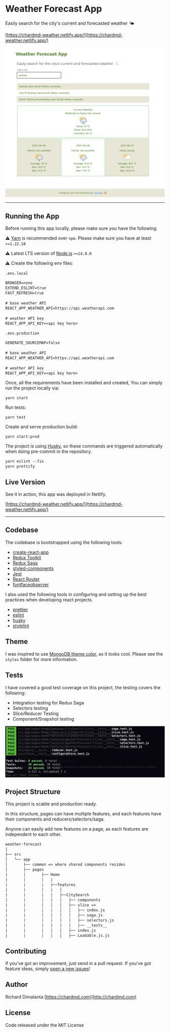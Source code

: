 # Weather Forecast App

Easily search for the city's current and forecasted weather 🌤️

[https://chardmd-weather.netlify.app/](https://chardmd-weather.netlify.app/)

![Alt Text](preview.png)

---

## Running the App

Before running this app locally, please make sure you have the following:

⚠️ [Yarn](https://yarnpkg.com) is recommended over `npm`. Please make sure you have at least `>=1.22.10`

⚠️ Latest LTS version of [Node.js](https://nodejs.org/en/) `>=14.0.0`

⚠️ Create the following env files:

`.env.local`

```shell
BROWSER=none
EXTEND_ESLINT=true
FAST_REFRESH=true

# base weather API
REACT_APP_WEATHER_API=https://api.weatherapi.com

# weather API key
REACT_APP_API_KEY=<api key here>
```

`.env.production`

```shell
GENERATE_SOURCEMAP=false

# base weather API
REACT_APP_WEATHER_API=https://api.weatherapi.com

# weather API key
REACT_APP_API_KEY=<api key here>
```

Once, all the requirements have been installed and created, You can simply run the project locally via:

```shell
yarn start
```

Run tests:

```shell
yarn test
```

Create and serve production build:

```shell
yarn start:prod
```

The project is using [Husky](https://www.npmjs.com/package/husky), so these commands are triggered automatically when doing pre-commit in the repository.

```shell
yarn eslint --fix
yarn prettify
```

## Live Version

See it in action, this app was deployed in Netlify.

[https://chardmd-weather.netlify.app/](https://chardmd-weather.netlify.app/)

---

## Codebase

The codebase is bootstrapped using the following tools:

- [create-react-app](https://create-react-app.dev)
- [Redux Toolkit](https://redux-toolkit.js.org/)
- [Redux Saga](https://redux-saga.js.org/)
- [styled-components](https://styled-components.com/)
- [Jest](https://jestjs.io/)
- [React Router](https://reactrouter.com)
- [fontfaceobserver](https://github.com/bramstein/fontfaceobserver)

I also used the following tools in configuring and setting up the best practices when developing react projects.

- [prettier](https://prettier.io/)
- [eslint](https://eslint.org/)
- [husky](https://www.npmjs.com/package/husky)
- [stylelint](https://stylelint.io/)

## Theme

I was inspired to use [MongoDB theme color](https://www.schemecolor.com/mongodb-logo-colors.php), as it looks cool. Please see the `styles` folder for more information.

## Tests

I have covered a good test coverage on this project, the testing covers the following:

- Integration testing for Redux Saga
- Selectors testing
- Slice/Reducer Testing
- Component/Snapshot testing

![Alt Text](coverage.png)

## Project Structure

This project is scable and production ready.

In this structure, pages can have multiple features, and each features have their components and reducers/selectors/saga.

Anyone can easily add new features on a page, as each features are independent to each other.

```
weather-forecast
|
├── src
│   └── app
│       ├── common => where shared components resides
│       ├── pages
|       │       ├── Home
|       |       |   |
|       |       |   ├──features
|       |       │   |   │
|       |       |   |   ├──CitySearch
|       |       │   │   │   ├── components
|       |       │   │   │   ├── slice =>
|       |       │   │   │   │   ├── index.js
|       |       │   │   │   │   ├── saga.js
|       |       │   │   │   │   ├── selectors.js
|       |       |   |   |   |   |── __tests__
|       |       │   │   │   ├── index.js
|       |       │   │   │   ├── Loadable.js.js
```

## Contributing

If you've got an improvement, just send in a pull request. If you've got feature ideas, simply [open a new issues](https://github.com/chardmd/weather-forecast/issues/new)!

## Author

Richard Dimalanta [https://chardmd.com](http://chardmd.com)

## License

Code released under the MIT License
